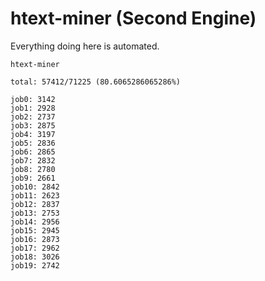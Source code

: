 # htext-miner (Second Engine)

Everything doing here is automated.

```
htext-miner

total: 57412/71225 (80.6065286065286%)

job0: 3142
job1: 2928
job2: 2737
job3: 2875
job4: 3197
job5: 2836
job6: 2865
job7: 2832
job8: 2780
job9: 2661
job10: 2842
job11: 2623
job12: 2837
job13: 2753
job14: 2956
job15: 2945
job16: 2873
job17: 2962
job18: 3026
job19: 2742
```
